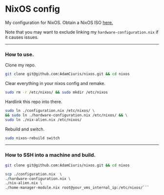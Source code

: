 <h1>NixOS config</h1>

My configuration for NixOS. Obtain a NixOS ISO [here.](https://nixos.org/manual/nixos/stable/#sec-obtaining)

Note that you may want to exclude linking my `hardware-configuration.nix` if it causes issues.

---

<h3>How to use.</h3>

Clone my repo.

```bash
git clone git@github.com:AdamCiuris/nixos.git && cd nixos
```

Clear everything in your nixos config and remake.

```bash
sudo rm -r /etc/nixos/ && sudo mkdir /etc/nixos 
```

Hardlink this repo into there.

```bash
sudo ln ./configuration.nix /etc/nixos/ \
&& sudo ln ./hardware-configuration.nix /etc/nixos/ && \
sudo ln ./nix-alien.nix /etc/nixos/
```

Rebuild and switch.

```bash
sudo nixos-rebuild switch
```

---

<h3>How to SSH into a machine and build.</h3>



```bash
git clone git@github.com:AdamCiuris/nixos.git && cd nixos
```

```bash
scp ./configuration.nix  \
./hardware-configuration.nix \
./nix-alien.nix \
./home-manager-module.nix root@your_vms_internal_ip:/etc/nixos/```
